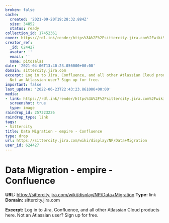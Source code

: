```yaml
---
broken: false
cache:
  created: '2021-09-20T19:28:32.884Z'
  size: 34852
  status: ready
collection_id: 17452361
cover: https://rdl.ink/render/https%3A%2F%2Fsittercity.jira.com%2Fwiki%2Fdisplay%2FNP%2FData%2BMigration
creator_ref:
  _id: 624427
  avatar: ''
  email: ''
  name: pitosalas
date: '2021-04-06T13:40:23.056000+00:00'
domain: sittercity.jira.com
excerpt: Log in to Jira, Confluence, and all other Atlassian Cloud products here.
  Not an Atlassian user? Sign up for free.
important: false
last_update: '2022-06-23T22:43:23.861000+00:00'
media:
- link: https://rdl.ink/render/https%3A%2F%2Fsittercity.jira.com%2Fwiki%2Fdisplay%2FNP%2FData%2BMigration
  screenshot: true
  type: image
raindrop_id: 257323226
raindrop_type: link
tags:
- Sittercity
title: Data Migration - empire - Confluence
type: drop
url: https://sittercity.jira.com/wiki/display/NP/Data+Migration
user_id: 624427
---
```


# Data Migration - empire - Confluence

**URL:** https://sittercity.jira.com/wiki/display/NP/Data+Migration
**Type:** link
**Domain:** sittercity.jira.com

**Excerpt:** Log in to Jira, Confluence, and all other Atlassian Cloud products here. Not an Atlassian user? Sign up for free.
